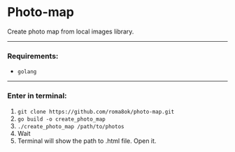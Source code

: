 # Photo-map

Create photo map from local images library.

---

### Requirements:

- `golang`

---

### Enter in terminal:

1. `git clone https://github.com/roma8ok/photo-map.git`
1. `go build -o create_photo_map`
1. `./create_photo_map /path/to/photos`
1. Wait
1. Terminal will show the path to .html file. Open it.
